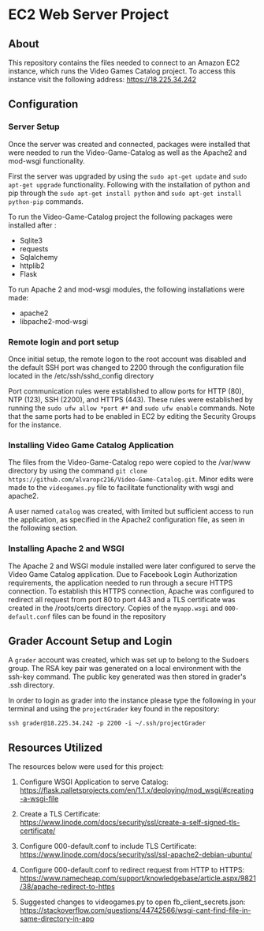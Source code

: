 # EC2 Web Server Project

## About

This repository contains the files needed to connect to an Amazon EC2 instance, which runs the Video Games Catalog project. To access this instance visit the following address: https://18.225.34.242

## Configuration

### Server Setup

Once the server was created and connected, packages were installed that were needed to run the Video-Game-Catalog as well as the Apache2 and mod-wsgi functionality.

First the server was upgraded by using the `sudo apt-get update` and `sudo apt-get upgrade` functionality. Following with the installation of python and pip through the `sudo apt-get install python` and `sudo apt-get install python-pip` commands.

To run the Video-Game-Catalog project the following packages were installed after :
  * Sqlite3
  * requests
  * Sqlalchemy
  * httplib2
  * Flask

To run Apache 2 and mod-wsgi modules, the following installations were made:
  * apache2
  * libpache2-mod-wsgi

### Remote login and port setup

Once initial setup, the remote logon to the root account was disabled and the default SSH port was changed to 2200 through the configuration file located in the /etc/ssh/sshd_config directory

Port communication rules were established to allow ports for HTTP (80), NTP (123), SSH (2200), and HTTPS (443). These rules were established by running the `sudo ufw allow *port #*` and `sudo ufw enable` commands. Note that the same ports had to be enabled in EC2 by editing the Security Groups for the instance.

### Installing Video Game Catalog Application

The files from the Video-Game-Catalog repo were copied to the /var/www directory by using the command `git clone https://github.com/alvaropc216/Video-Game-Catalog.git`. Minor edits were made to the `videogames.py` file to facilitate functionality with wsgi and apache2.

A user named `catalog` was created, with limited but sufficient access to run the application, as specified in the Apache2 configuration file, as seen in the following section.

### Installing Apache 2 and WSGI

The Apache 2 and WSGI module installed were later configured to serve the Video Game Catalog application. Due to Facebook Login Authorization requirements, the application needed to run through a secure HTTPS connection. To establish this HTTPS connection, Apache was configured to redirect all request from port 80 to port 443 and a TLS certificate was created in the /roots/certs directory. Copies of the `myapp.wsgi` and `000-default.conf` files can be found in the repository

## Grader Account Setup and Login

A `grader` account was created, which was set up to belong to the Sudoers group. The RSA key pair was generated on a local environment with the ssh-key command. The public key generated was then stored in grader's .ssh directory.

In order to login as grader into the instance please type the following in your terminal and using the `projectGrader` key found in the repository:

`ssh grader@18.225.34.242 -p 2200 -i ~/.ssh/projectGrader`

## Resources Utilized

The resources below were used for this project:

1. Configure WSGI Application to serve Catalog: https://flask.palletsprojects.com/en/1.1.x/deploying/mod_wsgi/#creating-a-wsgi-file

2. Create a TLS Certificate: https://www.linode.com/docs/security/ssl/create-a-self-signed-tls-certificate/

3. Configure 000-default.conf to include TLS Certificate: https://www.linode.com/docs/security/ssl/ssl-apache2-debian-ubuntu/

4. Configure 000-default.conf to redirect request from HTTP to HTTPS: https://www.namecheap.com/support/knowledgebase/article.aspx/9821/38/apache-redirect-to-https

5. Suggested changes to videogames.py to open fb_client_secrets.json: https://stackoverflow.com/questions/44742566/wsgi-cant-find-file-in-same-directory-in-app
